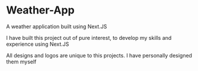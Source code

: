 # Weather-App
A weather application built using Next.JS  

I have built this project out of pure interest, to develop my skills and experience using Next.JS

All designs and logos are unique to this projects. I have personally designed them myself
